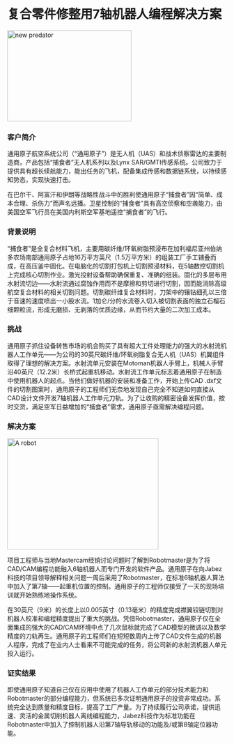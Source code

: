 # 复合零件修整用7轴机器人编程解决方案

<img width="285" height="209" src="/assets/images/success/7axis%20composite%20trimming_files/image001.jpg" class="alignLeft" alt="new predator">

### 客户简介

通用原子航空系统公司（“通用原子”）是无人机（UAS）和战术侦察雷达的主要制造商，产品包括“捕食者”无人机系列以及Lynx SAR/GMTI传感系统。公司致力于提供具有超长续航能力，能出任务的飞机，配备集成传感和数据链系统，以持续感知势态，实现快速打击。

在巴尔干、阿富汗和伊朗等战略性战斗中的胜利使通用原子“捕食者”因“简单、成本合理、杀伤力”而声名远播。卫星控制的“捕食者”具有高空侦察和空袭能力，由美国空军飞行员在美国内利斯空军基地遥控“捕食者”的飞行。

### 背景说明

“捕食者”是全复合材料飞机，主要用碳纤维/环氧树脂预浸布在加利福尼亚州伯纳多农场南部通用原子占地16万平方英尺（1.5万平方米）的组装工厂手工铺叠而成，在高压釜中固化。在电脑化的切割打包机上切割预浸材料，在5轴数控切割机上完成核心切割作业。激光投射设备帮助确保重复、准确的组装。固化的多层布用水射流切边——水射流通过腐蚀作用而不是摩擦和剪切进行切割，因而能消除高级航空复合材料的相关切割问题。切割碳纤维复合材料时，刀架中的镶钻细孔以三倍于音速的速度喷出一小股水流。1加仑/分的水流卷入切入被切割表面的独立石榴石细颗粒流，形成无磨损、无剥落的优质边缘，从而节约大量的二次加工成本。

### 挑战

通用原子抓住设备转售市场的机会购买了具有超大工件处理能力的强大的水射流机器人工作单元——为公司的30英尺碳纤维/环氧树脂复合无人机（UAS）机翼组件取得了理想的解决方案。水射流单元安装在Motoman机器人手臂上，机械人手臂沿40英尺（12.2米）长桥式起重机移动。水射流工作单元标志着通用原子在制造中使用机器人的起点。当他们做好机器的安装和准备工作，开始上传CAD .dxf文件的切割图案时，通用原子的工程师们无奈地发现自己完全不知道如何直接从CAD设计文件开发7轴机器人工作单元刀轨。为了让收购的精密设备发挥价值，按时交货，满足空军日益增加的“捕食者”需求，通用原子亟需解决编程问题。

### 解决方案

<img width="347" height="255" src="/assets/images/success/7axis%20composite%20trimming_files/image002.png" class="alignLeft" alt="A robot">

项目工程师与当地Mastercam经销讨论问题时了解到Robotmaster是为了将CAD/CAM编程功能融入6轴机器人而专门开发的软件产品。通用原子在向Jabez科技的项目领导解释相关问题一周后采用了Robotmaster，在标准6轴机器人算法中加入了第7轴——起重机位置的控制。通用原子的工程师仅接受了一天的现场培训就开始熟练地操作系统。

在30英尺（9米）的长度上以0.005英寸（0.13毫米）的精度完成襟翼铰链切割对机器人校准和编程精度提出了重大的挑战。凭借Robotmaster，通用原子仅在全面集成的强大的CAD/CAM环境中点了几次鼠标就完成了CAD模型的微调以及数学精度的刀轨再生。通用原子的工程师们在短短数周内上传了CAD文件生成的机器人程序，完成了在业内人士看来不可能完成的任务，将公司新的水射流机器人单元投入运行。

### 证实结果

即使通用原子知道自己仅在应用中使用了机器人工作单元的部分技术能力和Robotmaster的部分编程能力，但系统已多次证明通用原子的投资非常成功。系统完全达到质量和精度目标，提高了工厂产量。为了持续履行公司承诺，提供迅速、灵活的金属切削机器人离线编程能力，Jabez科技作为标准功能在Robotmaster中加入了控制机器人沿第7轴导轨移动的功能及/或第8轴定位器功能。